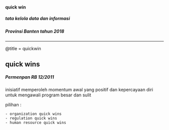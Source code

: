 #### quick win
##### tata kelola data dan informasi
##### Provinsi Banten tahun 2018

---

@title = quickwin

## quick wins
##### Permenpan RB 12/2011

inisiatif  memperoleh momentum awal yang positif dan kepercayaan diri untuk mengawali program besar dan sulit

pilihan :
```
- organization quick wins
- regulation quick wins
- human resource quick wins
```

